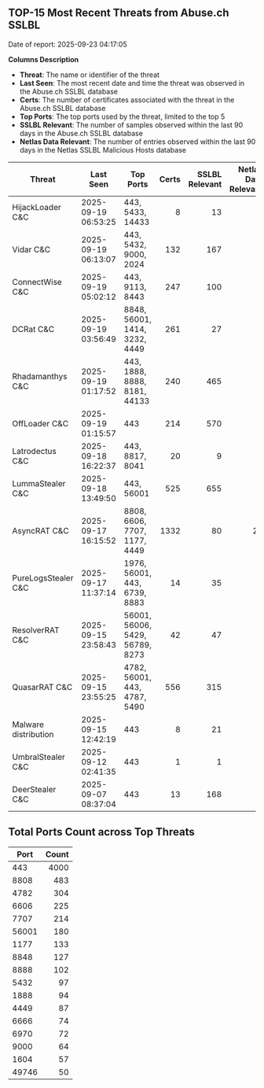 ## TOP-15 Most Recent Threats from Abuse.ch SSLBL
Date of report: 2025-09-23 04:17:05

**Columns Description**
- **Threat**: The name or identifier of the threat
- **Last Seen**: The most recent date and time the threat was observed in the Abuse.ch SSLBL database
- **Certs**: The number of certificates associated with the threat in the Abuse.ch SSLBL database
- **Top Ports**: The top ports used by the threat, limited to the top 5
- **SSLBL Relevant**: The number of samples observed within the last 90 days in the Abuse.ch SSLBL database
- **Netlas Data Relevant**: The number of entries observed within the last 90 days in the Netlas SSLBL Malicious Hosts database



| Threat                     | Last Seen           | Top Ports          | Certs        | SSLBL Relevant   | Netlas Data Relevant  |
|----------------------------|---------------------|--------------------|-------------:|-----------------:|----------------------:|
| HijackLoader C&C           | 2025-09-19 06:53:25 | 443, 5433, 14433 | 8 | 13 | 0 |
| Vidar C&C                  | 2025-09-19 06:13:07 | 443, 5432, 9000, 2024 | 132 | 167 | 0 |
| ConnectWise C&C            | 2025-09-19 05:02:12 | 443, 9113, 8443 | 247 | 100 | 3 |
| DCRat C&C                  | 2025-09-19 03:56:49 | 8848, 56001, 1414, 3232, 4449 | 261 | 27 | 0 |
| Rhadamanthys C&C           | 2025-09-19 01:17:52 | 443, 1888, 8888, 8181, 44133 | 240 | 465 | 6 |
| OffLoader C&C              | 2025-09-19 01:15:57 | 443 | 214 | 570 | 0 |
| Latrodectus C&C            | 2025-09-18 16:22:37 | 443, 8817, 8041 | 20 | 9 | 0 |
| LummaStealer C&C           | 2025-09-18 13:49:50 | 443, 56001 | 525 | 655 | 4 |
| AsyncRAT C&C               | 2025-09-17 16:15:52 | 8808, 6606, 7707, 1177, 4449 | 1332 | 80 | 25 |
| PureLogsStealer C&C        | 2025-09-17 11:37:14 | 1976, 56001, 443, 6739, 8883 | 14 | 35 | 0 |
| ResolverRAT C&C            | 2025-09-15 23:58:43 | 56001, 56006, 5429, 56789, 8273 | 42 | 47 | 0 |
| QuasarRAT C&C              | 2025-09-15 23:55:25 | 4782, 56001, 443, 4787, 5490 | 556 | 315 | 0 |
| Malware distribution       | 2025-09-15 12:42:19 | 443 | 8 | 21 | 0 |
| UmbralStealer C&C          | 2025-09-12 02:41:35 | 443 | 1 | 1 | 0 |
| DeerStealer C&C            | 2025-09-07 08:37:04 | 443 | 13 | 168 | 0 |

## Total Ports Count across Top Threats
| Port       | Count      |
|------------|-----------:|
| 443 | 4000 |
| 8808 | 483 |
| 4782 | 304 |
| 6606 | 225 |
| 7707 | 214 |
| 56001 | 180 |
| 1177 | 133 |
| 8848 | 127 |
| 8888 | 102 |
| 5432 | 97 |
| 1888 | 94 |
| 4449 | 87 |
| 6666 | 74 |
| 6970 | 72 |
| 9000 | 64 |
| 1604 | 57 |
| 49746 | 50 |